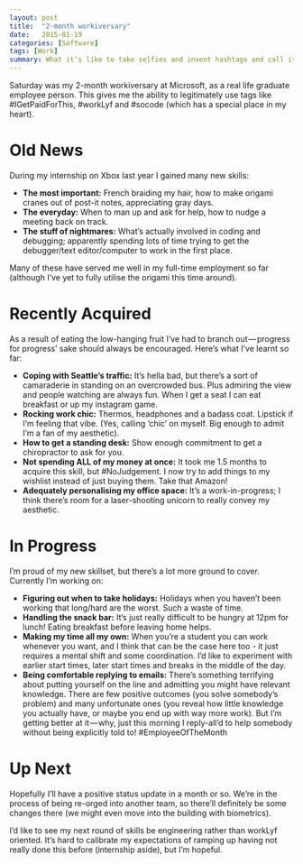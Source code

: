```yaml
---
layout: post
title:  "2-month workiversary"
date:   2015-01-19
categories: [Software]
tags: [Work]
summary: What it’s like to take selfies and invent hashtags and call it work
---
```

Saturday was my 2-month workiversary at Microsoft, as a real life graduate employee person. This gives me the ability to legitimately use tags like #IGetPaidForThis, #workLyf and #socode (which has a special place in my heart).

# Old News #

During my internship on Xbox last year I gained many new skills:

- **The most important:** French braiding my hair, how to make origami cranes out of post-it notes, appreciating gray days.
- **The everyday:** When to man up and ask for help, how to nudge a meeting back on track.
- **The stuff of nightmares:** What’s actually involved in coding and debugging; apparently spending lots of time trying to get the debugger/text editor/computer to work in the first place.

Many of these have served me well in my full-time employment so far (although I’ve yet to fully utilise the origami this time around).

# Recently Acquired #
As a result of eating the low-hanging fruit I’ve had to branch out — progress for progress’ sake should always be encouraged. Here’s what I’ve learnt so far:

- **Coping with Seattle’s traffic:** It’s hella bad, but there’s a sort of camaraderie in standing on an overcrowded bus. Plus admiring the view and people watching are always fun. When I get a seat I can eat breakfast or up my instagram game.
- **Rocking work chic:** Thermos, headphones and a badass coat. Lipstick if I’m feeling that vibe. (Yes, calling ‘chic’ on myself. Big enough to admit I’m a fan of my aesthetic).
- **How to get a standing desk:** Show enough commitment to get a chiropractor to ask for you.
- **Not spending ALL of my money at once:** It took me 1.5 months to acquire this skill, but #NoJudgement. I now try to add things to my wishlist instead of just buying them. Take that Amazon!
- **Adequately personalising my office space:** It’s a work-in-progress; I think there’s room for a laser-shooting unicorn to really convey my aesthetic.

# In Progress # 
I’m proud of my new skillset, but there’s a lot more ground to cover. Currently I’m working on:

- **Figuring out when to take holidays:** Holidays when you haven’t been working that long/hard are the worst. Such a waste of time.
- **Handling the snack bar:** It’s just really difficult to be hungry at 12pm for lunch! Eating breakfast before leaving home helps.
- **Making my time all my own:** When you’re a student you can work whenever you want, and I think that can be the case here too - it just requires a mental shift and some coordination. I’d like to experiment with earlier start times, later start times and breaks in the middle of the day.
- **Being comfortable replying to emails:** There’s something terrifying about putting yourself on the line and admitting you might have relevant knowledge. There are few positive outcomes (you solve somebody’s problem) and many unfortunate ones (you reveal how little knowledge you actually have, or maybe you end up with way more work). But I’m getting better at it — why, just this morning I reply-all’d to help somebody without being explicitly told to! #EmployeeOfTheMonth

# Up Next #
Hopefully I’ll have a positive status update in a month or so. We’re in the process of being re-orged into another team, so there’ll definitely be some changes there (we might even move into the building with biometrics).

I’d like to see my next round of skills be engineering rather than workLyf oriented. It’s hard to calibrate my expectations of ramping up having not really done this before (internship aside), but I’m hopeful.